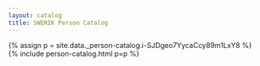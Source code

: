 ```yaml
---
layout: catalog
title: SWERIK Person Catalog
---
```

{% assign p = site.data._person-catalog.i-SJDgeo7YycaCcy89m1LxY8 %}
{% include person-catalog.html p=p %}

